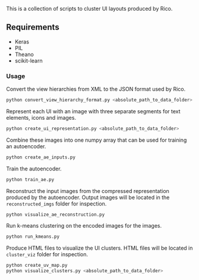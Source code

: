 This is a collection of scripts to cluster UI layouts produced by Rico.


## Requirements
* Keras
* PIL
* Theano
* scikit-learn

### Usage

Convert the view hierarchies from XML to the JSON format used by Rico.
```bash
python convert_view_hierarchy_format.py <absolute_path_to_data_folder>
 ```

Represent each UI with an image with three separate segments for text elements,
icons and images.
```bash
python create_ui_representation.py <absolute_path_to_data_folder>
 ```

Combine these images into one numpy array that can be used for training an
autoencoder.
```bash
python create_ae_inputs.py
 ```

Train the autoencoder.
```bash
python train_ae.py
 ```

Reconstruct the input images from the compressed representation produced by the
autoencoder. Output images will be located in the `reconstructed_imgs` folder
for inspection.
```bash
python visualize_ae_reconstruction.py
 ```

Run k-means clustering on the encoded images for the images.
```bash
python run_kmeans.py
 ```

Produce HTML files to visualize the UI clusters. HTML files will be located in
`cluster_viz` folder for inspection.
```bash
python create_uv_map.py
python visualize_clusters.py <absolute_path_to_data_folder>
 ```
